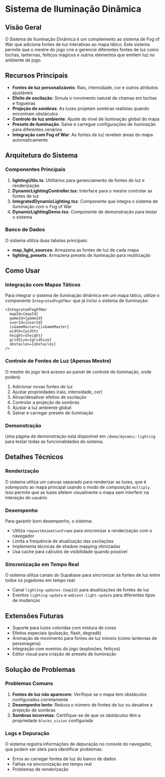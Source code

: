 # Sistema de Iluminação Dinâmica

## Visão Geral

O Sistema de Iluminação Dinâmica é um complemento ao sistema de Fog of War que adiciona fontes de luz interativas ao mapa tático. Este sistema permite que o mestre do jogo crie e gerencie diferentes fontes de luz como tochas, lanternas, feitiços mágicos e outros elementos que emitem luz no ambiente de jogo.

## Recursos Principais

- **Fontes de luz personalizáveis**: Raio, intensidade, cor e outros atributos ajustáveis
- **Efeito de oscilação**: Simula o movimento natural de chamas em tochas e fogueiras
- **Projeção de sombras**: As luzes projetam sombras realistas quando encontram obstáculos
- **Controle de luz ambiente**: Ajuste do nível de iluminação global do mapa
- **Presets de iluminação**: Salve e carregue configurações de iluminação para diferentes cenários
- **Integração com Fog of War**: As fontes de luz revelam áreas do mapa automaticamente

## Arquitetura do Sistema

### Componentes Principais

1. **lightingUtils.ts**: Utilitários para gerenciamento de fontes de luz e renderização
2. **DynamicLightingController.tsx**: Interface para o mestre controlar as fontes de luz
3. **IntegratedDynamicLighting.tsx**: Componente que integra o sistema de iluminação com o Fog of War
4. **DynamicLightingDemo.tsx**: Componente de demonstração para testar o sistema

### Banco de Dados

O sistema utiliza duas tabelas principais:

- **map_light_sources**: Armazena as fontes de luz de cada mapa
- **lighting_presets**: Armazena presets de iluminação para reutilização

## Como Usar

### Integração com Mapas Táticos

Para integrar o sistema de iluminação dinâmica em um mapa tático, utilize o componente `IntegratedFogOfWar` que já inclui o sistema de iluminação:

```tsx
<IntegratedFogOfWar
  mapId={mapId}
  gameId={gameId}
  userId={userId}
  isGameMaster={isGameMaster}
  width={width}
  height={height}
  gridSize={gridSize}
  obstacles={obstacles}
/>
```

### Controle de Fontes de Luz (Apenas Mestre)

O mestre do jogo terá acesso ao painel de controle de iluminação, onde poderá:

1. Adicionar novas fontes de luz
2. Ajustar propriedades (raio, intensidade, cor)
3. Ativar/desativar efeitos de oscilação
4. Controlar a projeção de sombras
5. Ajustar a luz ambiente global
6. Salvar e carregar presets de iluminação

### Demonstração

Uma página de demonstração está disponível em `/demo/dynamic-lighting` para testar todas as funcionalidades do sistema.

## Detalhes Técnicos

### Renderização

O sistema utiliza um canvas separado para renderizar as luzes, que é sobreposto ao mapa principal usando o modo de composição `multiply`. Isso permite que as luzes afetem visualmente o mapa sem interferir na interação do usuário.

### Desempenho

Para garantir bom desempenho, o sistema:

- Utiliza `requestAnimationFrame` para sincronizar a renderização com o navegador
- Limita a frequência de atualização das oscilações
- Implementa técnicas de shadow mapping otimizadas
- Usa cache para cálculos de visibilidade quando possível

### Sincronização em Tempo Real

O sistema utiliza canais do Supabase para sincronizar as fontes de luz entre todos os jogadores em tempo real:

- Canal `lighting-updates-{mapId}` para atualizações de fontes de luz
- Eventos `lighting-update` e `ambient-light-update` para diferentes tipos de mudanças

## Extensões Futuras

- Suporte para luzes coloridas com mistura de cores
- Efeitos especiais (pulsação, flash, degradê)
- Animação de movimento para fontes de luz móveis (como lanternas de personagens)
- Integração com eventos do jogo (explosões, feitiços)
- Editor visual para criação de presets de iluminação

## Solução de Problemas

### Problemas Comuns

1. **Fontes de luz não aparecem**: Verifique se o mapa tem obstáculos configurados corretamente
2. **Desempenho lento**: Reduza o número de fontes de luz ou desative a projeção de sombras
3. **Sombras incorretas**: Certifique-se de que os obstáculos têm a propriedade `blocks_vision` configurada

### Logs e Depuração

O sistema registra informações de depuração no console do navegador, que podem ser úteis para identificar problemas:

- Erros ao carregar fontes de luz do banco de dados
- Falhas na sincronização em tempo real
- Problemas de renderização